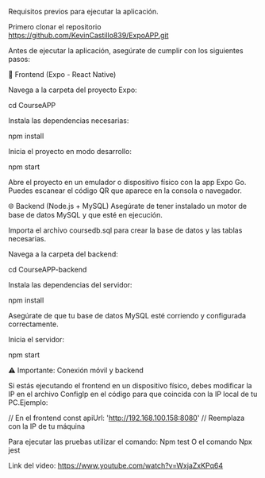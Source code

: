 Requisitos previos para ejecutar la aplicación.

Primero clonar el repositorio https://github.com/KevinCastillo839/ExpoAPP.git

Antes de ejecutar la aplicación, asegúrate de cumplir con los siguientes pasos:

📱 Frontend (Expo - React Native)

Navega a la carpeta del proyecto Expo:

cd CourseAPP

Instala las dependencias necesarias:

npm install

Inicia el proyecto en modo desarrollo:

npm start

Abre el proyecto en un emulador o dispositivo físico con la app Expo Go. Puedes escanear el código QR que aparece en la consola o navegador.

🌐 Backend (Node.js + MySQL)
Asegúrate de tener instalado un motor de base de datos MySQL y que esté en ejecución.

Importa el archivo coursedb.sql para crear la base de datos y las tablas necesarias.

Navega a la carpeta del backend:

cd CourseAPP-backend

Instala las dependencias del servidor:

npm install

Asegúrate de que tu base de datos MySQL esté corriendo y configurada correctamente.

Inicia el servidor:

npm start

⚠️ Importante: Conexión móvil y backend

Si estás ejecutando el frontend en un dispositivo físico, debes modificar la IP en el archivo ConfigIp en el código para que coincida con la IP local de tu PC.Ejemplo:

// En el frontend
const  apiUrl: 'http://192.168.100.158:8080' // Reemplaza con la IP de tu máquina

Para ejecutar las pruebas utilizar el comando:
Npm test
O el comando
Npx jest


Link del video: https://www.youtube.com/watch?v=WxjaZxKPq64


